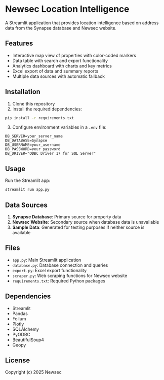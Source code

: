 # Newsec Location Intelligence

A Streamlit application that provides location intelligence based on address data from the Synapse database and Newsec website.

## Features

- Interactive map view of properties with color-coded markers
- Data table with search and export functionality
- Analytics dashboard with charts and key metrics
- Excel export of data and summary reports
- Multiple data sources with automatic fallback

## Installation

1. Clone this repository
2. Install the required dependencies:

```bash
pip install -r requirements.txt
```

3. Configure environment variables in a `.env` file:

```
DB_SERVER=your_server_name
DB_DATABASE=Synapse
DB_USERNAME=your_username
DB_PASSWORD=your_password
DB_DRIVER="ODBC Driver 17 for SQL Server"
```

## Usage

Run the Streamlit app:

```bash
streamlit run app.py
```

## Data Sources

1. **Synapse Database**: Primary source for property data
2. **Newsec Website**: Secondary source when database data is unavailable
3. **Sample Data**: Generated for testing purposes if neither source is available

## Files

- `app.py`: Main Streamlit application
- `database.py`: Database connection and queries
- `export.py`: Excel export functionality
- `scraper.py`: Web scraping functions for Newsec website
- `requirements.txt`: Required Python packages

## Dependencies

- Streamlit
- Pandas
- Folium
- Plotly
- SQLAlchemy
- PyODBC
- BeautifulSoup4
- Geopy

## License

Copyright (c) 2025 Newsec
